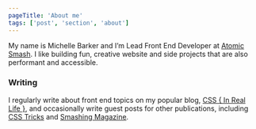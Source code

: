 ```yaml
---
pageTitle: 'About me'
tags: ['post', 'section', 'about']
---
```


My name is Michelle Barker and I’m Lead Front End Developer at [Atomic Smash](https://atomicsmash.co.uk). I like building fun, creative website and side projects that are also performant and accessible.

### Writing

I regularly write about front end topics on my popular blog, [CSS { In Real Life }](https://css-irl.info), and occasionally write guest posts for other publications, including [CSS Tricks](https://css-tricks.com/) and [Smashing Magazine](https://www.smashingmagazine.com/).
